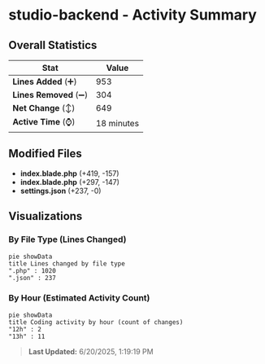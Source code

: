 # studio-backend - Activity Summary 

## Overall Statistics

| Stat                   | Value                                                             |
| ---------------------- | ----------------------------------------------------------------- |
| **Lines Added** (➕)   | 953                                          |
| **Lines Removed** (➖) | 304                                        |
| **Net Change** (↕)    | 649                |
| **Active Time** (⌚)   | 18 minutes |


## Modified Files
- **index.blade.php** (+419, -157)
- **index.blade.php** (+297, -147)
- **settings.json** (+237, -0)

## Visualizations

### By File Type (Lines Changed)

```mermaid
pie showData
title Lines changed by file type
".php" : 1020
".json" : 237
```

### By Hour (Estimated Activity Count)

```mermaid
pie showData
title Coding activity by hour (count of changes)
"12h" : 2
"13h" : 11
```


> **Last Updated:** 6/20/2025, 1:19:19 PM
